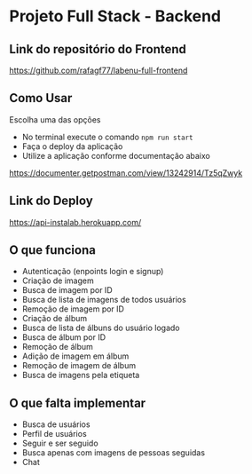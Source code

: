 # Projeto Full Stack - Backend

## Link do repositório do Frontend
https://github.com/rafagf77/labenu-full-frontend

## Como Usar
Escolha uma das opções
- No terminal execute o comando `npm run start`
- Faça o deploy da aplicação
- Utilize a aplicação conforme documentação abaixo

https://documenter.getpostman.com/view/13242914/Tz5qZwyk


## Link do Deploy
https://api-instalab.herokuapp.com/

## O que funciona
- Autenticação (enpoints login e signup)
- Criação de imagem
- Busca de imagem por ID
- Busca de lista de imagens de todos usuários
- Remoção de imagem por ID
- Criação de álbum
- Busca de lista de álbuns do usuário logado
- Busca de álbum por ID
- Remoção de álbum
- Adição de imagem em álbum
- Remoção de imagem de álbum
- Busca de imagens pela etiqueta

## O que falta implementar
- Busca de usuários
- Perfil de usuários
- Seguir e ser seguido
- Busca apenas com imagens de pessoas seguidas
- Chat
